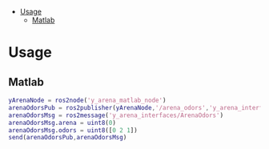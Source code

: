 - [Usage](#orgbddf242)
  - [Matlab](#org4e075f5)


<a id="orgbddf242"></a>

# Usage


<a id="org4e075f5"></a>

## Matlab

```matlab
yArenaNode = ros2node('y_arena_matlab_node')
arenaOdorsPub = ros2publisher(yArenaNode,'/arena_odors','y_arena_interfaces/ArenaOdors')
arenaOdorsMsg = ros2message('y_arena_interfaces/ArenaOdors')
arenaOdorsMsg.arena = uint8(0)
arenaOdorsMsg.odors = uint8([0 2 1])
send(arenaOdorsPub,arenaOdorsMsg)
```
